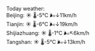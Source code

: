Today weather:  
Beijing: ☀️ 🌡️-5°C 🌬️↓11km/h  
Tianjin: ☀️ 🌡️-6°C 🌬️↓19km/h  
Shijiazhuang: ☀️ 🌡️-1°C 🌬️↖6km/h  
Tangshan: ☀️ 🌡️-5°C 🌬️↓13km/h  
